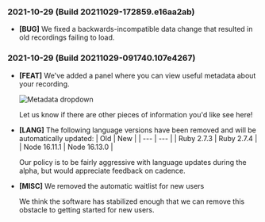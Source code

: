 ### 2021-10-29 (Build 20211029-172859.e16aa2ab)
- **[BUG]** We fixed a backwards-incompatible data change that resulted in old recordings failing to load.

### 2021-10-29 (Build 20211029-091740.107e4267)
- **[FEAT]** We've added a panel where you can view useful metadata about your recording.

  ![Metadata dropdown](https://static.metawork.com/images/metadata_dropdown.png)
  
  Let us know if there are other pieces of information you'd like see here!
  
- **[LANG]** The following language versions have been removed and will be automatically updated:
  | Old | New |
  | --- | --- |
  | Ruby 2.7.3 | Ruby 2.7.4 |
  | Node 16.11.1 | Node 16.13.0 |
  
  Our policy is to be fairly aggressive with language updates during the alpha, but would appreciate feedback on cadence.
- **[MISC]** We removed the automatic waitlist for new users
  
  We think the software has stabilized enough that we can remove this obstacle to getting started for new users.
